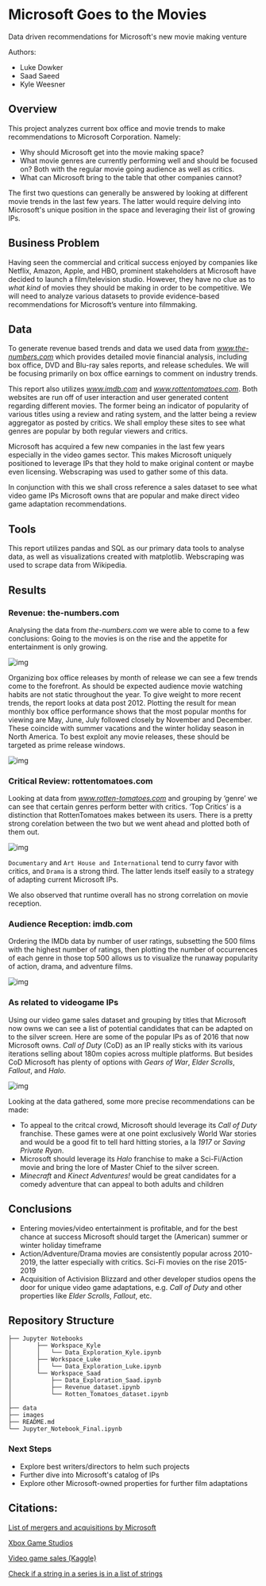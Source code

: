 # Microsoft Goes to the Movies
Data driven recommendations for Microsoft's new movie making venture
 
 
Authors:
- Luke Dowker
- Saad Saeed
- Kyle Weesner
 
## Overview
This project analyzes current box office and movie trends to make recommendations to Microsoft Corporation. Namely:
- Why should Microsoft get into the movie making space?
- What movie genres are currently performing well and should be focused on? Both with the regular movie going audience as well as critics.
- What can Microsoft bring to the table that other companies cannot?
 
The first two questions can generally be answered by looking at different movie trends in the last few years. The latter would require delving into Microsoft's unique position in the space and leveraging their list of growing IPs.
 
## Business Problem
Having seen the commercial and critical success enjoyed by companies like Netflix, Amazon, Apple, and HBO, prominent stakeholders at Microsoft have decided to launch a film/television studio. However, they have no clue as to *what kind* of movies they should be making in order to be competitive. We will need to analyze various datasets to provide evidence-based recommendations for Microsoft’s venture into filmmaking.
 
## Data
To generate revenue based trends and data we used data from *www.the-numbers.com* which provides detailed movie financial analysis, including box office, DVD and Blu-ray sales reports, and release schedules. We will be focusing primarily on box office earnings to comment on industry trends.
 
This report also utilizes *www.imdb.com* and *www.rottentomatoes.com*. Both websites are run off of user interaction and user generated content regarding different movies. The former being an indicator of popularity of various titles using a review and rating system, and the latter being a review aggregator as posted by critics. We shall employ these sites to see what genres are popular by both regular viewers and critics.
 
Microsoft has acquired a few new companies in the last few years especially in the video games sector. This makes Microsoft uniquely positioned to leverage IPs that they hold to make original content or maybe even licensing. Webscraping was used to gather some of this data.

In conjunction with this we shall cross reference a sales dataset to see what video game IPs Microsoft owns that are popular and make direct video game adaptation recommendations.
 
## Tools
This report utilizes pandas and SQL as our primary data tools to analyse data, as well as visualizations created with matplotlib. Webscraping was used to scrape data from Wikipedia.

## Results

### Revenue: the-numbers.com
Analysing the data from *the-numbers.com* we were able to come to a few conclusions:
Going to the movies is on the rise and the appetite for entertainment is only growing.

![img](./images/AnnualMeanPerformance.jpg)

Organizing box office releases by month of release we can see a few trends come to the forefront. As should be expected audience movie watching habits are not static throughout the year. To give weight to more recent trends, the report looks at data post 2012. Plotting the result for mean monthly box office performance shows that the most popular months for viewing are May, June, July followed closely by November and December. These coincide with summer vacations and the winter holiday season in North America. To best exploit any movie releases, these should be targeted as prime release windows.

![img](./images/MonthlyReleaseMeanPerformance.jpg)

  
### Critical Review: rottentomatoes.com
 
Looking at data from *www.rotten-tomatoes.com* and grouping by ‘genre’ we can see that certain genres perform better with critics. ‘Top Critics’ is a distinction that RottenTomatoes makes between its users. There is a pretty strong corelation between the two but we went ahead and plotted both of them out. 

![img](./images/PopularGenres_Critics.jpg)

`Documentary` and `Art House and International` tend to curry favor with critics, and `Drama` is a strong third. The latter lends itself easily to a strategy of adapting current Microsoft IPs.

We also observed that runtime overall has no strong correlation on movie reception.
 

### Audience Reception: imdb.com

Ordering the IMDb data by number of user ratings, subsetting the 500 films with the highest number of ratings, then plotting the number of occurrences of each genre in those top 500 allows us to visualize the runaway popularity of action, drama, and adventure films.

![img](./images/Popular_Genres_with_IMDb_Users.jpg)

### As related to videogame IPs

Using our video game sales dataset and grouping by titles that Microsoft now owns we can see a list of potential candidates that can be adapted on to the silver screen. Here are some of the popular IPs as of 2016 that now Microsoft owns. *Call of Duty* (CoD) as an IP really sticks with its various iterations selling about 180m copies across multiple platforms. But besides CoD Microsoft has plenty of options with *Gears of War*, *Elder Scrolls*, *Fallout*, and *Halo*.

![img](./images/Microsoft_Gaming_Global_Sales.jpg)




Looking at the data gathered, some more precise recommendations can be made:
-   To appeal to the critcal crowd, Microsoft should leverage its *Call of Duty* franchise. These games were at one point exclusively World War stories and would be a good fit to tell hard hitting stories, a la *1917* or *Saving Private Ryan*.
-   Microsoft should leverage its *Halo* franchise to make a Sci-Fi/Action movie and bring the lore of Master Chief to the silver screen. 
-   *Minecraft* and *Kinect Adventures!* would be great candidates for a comedy adventure that can appeal to both adults and children 


## Conclusions
-   Entering movies/video entertainment is profitable, and for the best chance at success Microsoft should target the (American) summer or winter holiday timeframe
-   Action/Adventure/Drama movies are consistently popular across 2010-2019, the latter especially with critics. Sci-Fi movies on the rise 2015-2019
-   Acquisition of Activision Blizzard and other developer studios opens the door for unique video game adaptations, e.g. *Call of Duty* and other properties like *Elder Scrolls*, *Fallout*, etc.
 
## Repository Structure
```
├── Jupyter Notebooks  
│       ├── Workspace_Kyle
│       │   └── Data_Exploration_Kyle.ipynb
│       ├── Workspace_Luke
│       │   └── Data_Exploration_Luke.ipynb
│       └── Workspace_Saad
│           ├── Data_Exploration_Saad.ipynb
│           ├── Revenue_dataset.ipynb
│           └── Rotten_Tomatoes_dataset.ipynb
│
├── data
├── images
├── README.md
└── Jupyter_Notebook_Final.ipynb
```
 
### Next Steps
- Explore best writers/directors to helm such projects
- Further dive into Microsoft's catalog of IPs
- Explore other Microsoft-owned properties for further film adaptations

     

## Citations:


 
[List of mergers and acquisitions by Microsoft](https://en.wikipedia.org/wiki/List_of_mergers_and_acquisitions_by_Microsoft)

[Xbox Game Studios](https://en.wikipedia.org/wiki/Xbox_Game_Studios)

[Video game sales (Kaggle)](https://www.kaggle.com/coffeepot/videogame-sales/data)
 
[Check if a string in a series is in a list of strings](https://stackoverflow.com/questions/17972938/check-if-a-string-in-a-pandas-dataframe-column-is-in-a-list-of-strings)
